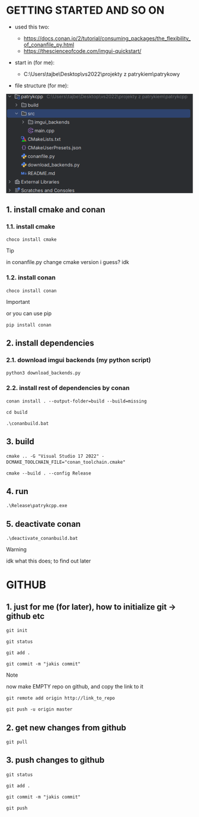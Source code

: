 # GETTING STARTED AND SO ON
- used this two:
  - https://docs.conan.io/2/tutorial/consuming_packages/the_flexibility_of_conanfile_py.html
  - https://thescienceofcode.com/imgui-quickstart/

- start in (for me):
  - C:\Users\tajbe\Desktop\vs2022\projekty z patrykiem\patrykowy
- file structure (for me):

![file_struct.png](file_struct.png)

## 1. install cmake and conan
### 1.1. install cmake
```
choco install cmake
```
> [!TIP]
> in conanfile.py change cmake version i guess? idk

### 1.2. install conan
```
choco install conan
```
> [!IMPORTANT]
> or you can use pip
```
pip install conan
```

## 2. install dependencies
### 2.1. download imgui backends (my python script)
```
python3 download_backends.py
```
### 2.2. install rest of dependencies by conan
```
conan install . --output-folder=build --build=missing
```
```
cd build
```
```
.\conanbuild.bat
```

## 3. build
```
cmake .. -G "Visual Studio 17 2022" -DCMAKE_TOOLCHAIN_FILE="conan_toolchain.cmake"
```
```
cmake --build . --config Release
```

## 4. run
```
.\Release\patrykcpp.exe
```

## 5. deactivate conan
```
.\deactivate_conanbuild.bat
```
> [!WARNING]
> idk what this does; to find out later


# GITHUB
## 1. just for me (for later), how to initialize git -> github etc
```
git init
```
```
git status
```
```
git add .
```
```
git commit -m "jakis commit"
```
> [!NOTE]
> now make EMPTY repo on github, and copy the link to it
```
git remote add origin http://link_to_repo
```
```
git push -u origin master
```

## 2. get new changes from github
```
git pull
```

## 3. push changes to github
```
git status
```
```
git add .
```
```
git commit -m "jakis commit"
```
```
git push
```
